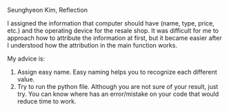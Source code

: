 Seunghyeon Kim, Reflection

I assigned the information that computer should have (name, type, price, etc.) and the operating device for the resale shop.
It was difficult for me to approach how to attribute the information at first, but it became easier after I understood how the attribution in the main function works.

My advice is: 
1) Assign easy name. Easy naming helps you to recognize each different value.
2) Try to run the python file. Although you are not sure of your result, just try. You can know where has an error/mistake on your code that would reduce time to work.